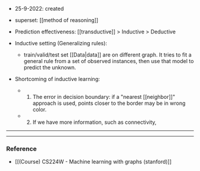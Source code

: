 - 25-9-2022: created


- superset: [[method of reasoning]]

- Prediction effectiveness: [[transductive]] > Inductive > Deductive

- Inductive setting (Generalizing rules): 
	- train/valid/test set [[Data|data]] are on different graph. It tries to fit a general rule from a set of observed instances, then use that model to predict the unknown.

- Shortcoming of inductive learning:
	- 1. The error in decision boundary: if a "nearest [[neighbor]]" approach is used, points closer to the border may be in wrong color.
	- 2. If we have more information, such as connectivity, 

---



---
### Reference

- [[(Course) CS224W - Machine learning with graphs (stanford)]]